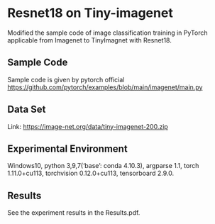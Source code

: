 # Resnet18 on Tiny-imagenet<bar>
Modified the sample code of image classification training in PyTorch applicable from Imagenet to TinyImagnet with Resnet18.<bar>
## Sample Code<bar>
Sample code is given by pytorch official<bar>
https://github.com/pytorch/examples/blob/main/imagenet/main.py  <bar>
## Data Set<bar>
Link: https://image-net.org/data/tiny-imagenet-200.zip<bar>
## Experimental Environment<bar>
Windows10, python 3,9,7(‘base’: conda 4.10.3), argparse 1.1, torch 1.11.0+cu113, torchvision 0.12.0+cu113, tensorboard 2.9.0.<bar>
## Results<bar>
See the experiment results in the Results.pdf. 